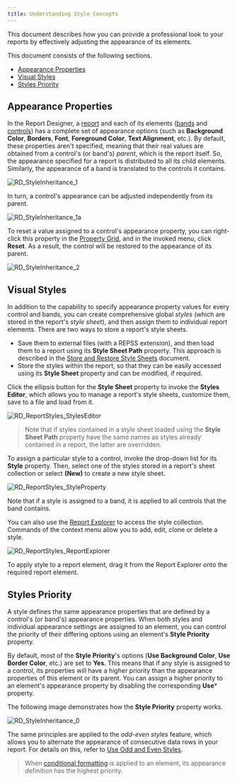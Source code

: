 ```yaml
---
title: Understanding Style Concepts
---
```

This document describes how you can provide a professional look to your reports by effectively adjusting the appearance of its elements.

This document consists of the following sections.
* [Appearance Properties](#properties)
* [Visual Styles](#styles)
* [Styles Priority](#priority)

<a name="properties"/>

## Appearance Properties
In the Report Designer, a [report](../../../../../../interface-elements-for-desktop/articles/report-designer/report-designer-for-winforms/report-designer-reference/report-settings.md) and each of its elements ([bands](../../../../../../interface-elements-for-desktop/articles/report-designer/report-designer-for-winforms/report-designer-reference/report-bands.md) and [controls](../../../../../../interface-elements-for-desktop/articles/report-designer/report-designer-for-winforms/report-designer-reference/report-controls.md)) has a complete set of appearance options (such as **Background Color**, **Borders**, **Font**, **Foreground Color**, **Text Alignment**, etc.). By default, these properties aren't specified, meaning that their real values are obtained from a control's (or band's) _parent_, which is the report itself. So, the appearance specified for a report is distributed to all its child elements. Similarly, the appearance of a band is translated to the controls it contains.

![RD_StyleInheritance_1](../../../../../images/Img8569.png)

In turn, a control's appearance can be adjusted independently from its parent.

![RD_StyleInheritance_1a](../../../../../images/Img8591.png)

To reset a value assigned to a control's appearance property, you can right-click this property in the [Property Grid](../../../../../../interface-elements-for-desktop/articles/report-designer/report-designer-for-winforms/report-designer-reference/report-designer-ui/property-grid.md), and in the invoked menu, click **Reset**. As a result, the control will be restored to the appearance of its parent.

![RD_StyleInheritance_2](../../../../../images/Img8570.png)

<a name="styles"/>

## Visual Styles
In addition to the capability to specify appearance property values for every control and bands, you can create comprehensive global _styles_ (which are stored in the report's _style sheet_), and then assign them to individual report elements. There are two ways to store a report's style sheets.
* Save them to external files (with a REPSS extension), and then load them to a report using its **Style Sheet Path** property. This approach is described in the [Store and Restore Style Sheets](../../../../../../interface-elements-for-desktop/articles/report-designer/report-designer-for-winforms/create-reports/styles-and-conditional-formatting/store-and-restore-style-sheets.md) document.
* Store the styles within the report, so that they can be easily accessed using its **Style Sheet** property and can be modified, if required.

Click the ellipsis button for the **Style Sheet** property to invoke the **Styles Editor**, which allows you to manage a report's style sheets, customize them, save to a file and load from it.

![RD_ReportStyles_StylesEditor](../../../../../images/Img122170.png)

> Note that if styles contained in a style sheet loaded using the **Style Sheet Path** property have the same names as styles already contained in a report, the latter are overridden.

To assign a particular style to a control, invoke the drop-down list for its **Style** property. Then, select one of the styles stored in a report's sheet collection or select **(New)** to create a new style sheet.

![RD_ReportStyles_StyleProperty](../../../../../images/Img122174.png)

Note that if a style is assigned to a band, it is applied to all controls that the band contains.

You can also use the [Report Explorer](../../../../../../interface-elements-for-desktop/articles/report-designer/report-designer-for-winforms/report-designer-reference/report-designer-ui/report-explorer.md) to access the style collection. Commands of the context menu allow you to add, edit, clone or delete a style.

![RD_ReportStyles_ReportExplorer](../../../../../images/Img122171.png)

To apply style to a report element, drag it from the Report Explorer onto the required report element.

<a name="priority"/>

## Styles Priority
A style defines the same appearance properties that are defined by a control's (or band's) appearance properties. When both styles and individual appearance settings are assigned to an element, you can control the priority of their differing options using an element's **Style Priority** property.

By default, most of the **Style Priority**'s options (**Use Background Color**, **Use Border Color**, etc.) are set to **Yes**. This means that if any style is assigned to a control, its properties will have a higher priority than the appearance properties of this element or its parent. You can assign a higher priority to an element's appearance property by disabling the corresponding **Use*** property.

The following image demonstrates how the **Style Priority** property works.

![RD_StyleInheritance_0](../../../../../images/Img8565.png)

The same principles are applied to the _odd-even styles_ feature, which allows you to alternate the appearance of consecutive data rows in your report. For details on this, refer to [Use Odd and Even Styles](../../../../../../interface-elements-for-desktop/articles/report-designer/report-designer-for-winforms/create-reports/styles-and-conditional-formatting/use-odd-and-even-styles.md).

> When [conditional formatting](../../../../../../interface-elements-for-desktop/articles/report-designer/report-designer-for-winforms/create-reports/styles-and-conditional-formatting/conditionally-change-a-control's-appearance.md) is applied to an element, its appearance definition has the highest priority.